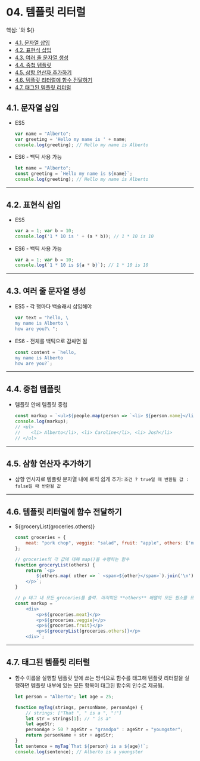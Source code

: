 # 04. 템플릿 리터럴

핵심: `와 ${}

- [4.1. 문자열 삽입](#41-문자열-삽입)
- [4.2. 표현식 삽입](#42-표현식-삽입)
- [4.3. 여러 줄 문자열 생성](#43-여러-줄-문자열-생성)
- [4.4. 중첩 템플릿](#44-중첩-템플릿)
- [4.5. 삼항 연산자 추가하기](#45-삼항-연산자-추가하기)
- [4.6. 템플릿 리터럴에 함수 전달하기](#46-템플릿-리터럴에-함수-전달하기)
- [4.7. 태그된 템플릿 리터럴](#47-태그된-템플릿-리터럴)

## 4.1. 문자열 삽입

- ES5
    
    ```jsx
    var name = "Alberto";
    var greeting = 'Hello my name is ' + name;
    console.log(greeting); // Hello my name is Alberto
    ```
    
- ES6 -  백틱 사용 가능
    
    ```jsx
    let name = "Alberto";
    const greeting = `Hello my name is ${name}`;
    console.log(greeting); // Hello my name is Alberto
    ```
    

---

## 4.2. 표현식 삽입

- ES5
    
    ```jsx
    var a = 1; var b = 10;
    console.log('1 * 10 is ' + (a * b)); // 1 * 10 is 10
    ```
    
- ES6 - 백틱 사용 가능
    
    ```jsx
    var a = 1; var b = 10;
    console.log(`1 * 10 is ${a * b}`); // 1 * 10 is 10
    ```
    

---

## 4.3. 여러 줄 문자열 생성

- ES5 - 각 행마다 백슬래시 삽입해야
    
    ```jsx
    var text = "hello, \
    my name is Alberto \
    how are you?\ ";
    ```
    
- ES6 - 전체를 백틱으로 감싸면 됨
    
    ```jsx
    const content = `hello,
    my name is Alberto
    how are you?`;
    ```
    

---

## 4.4. 중첩 템플릿

- 템플릿 안에 템플릿 중첩
    
    ```jsx
    const markup = `<ul>${people.map(person => `<li> ${person.name}</li>`)}</ul>`; 
    console.log(markup); 
    // <ul>
    //    <li> Alberto</li>, <li> Caroline</li>, <li> Josh</li>
    // </ul>
    ```
    

---

## 4.5. 삼항 연산자 추가하기

- 삼항 연사자로 템플릿 문자열 내에 로직 쉽게 추가: `조건 ? true일 때 반환될 값 : false일 때 반환될 값`

---

## 4.6. 템플릿 리터럴에 함수 전달하기

- ${groceryList(groceries.others)}
    
    ```jsx
    const groceries = {
    	meat: "pork chop", veggie: "salad", fruit: "apple", others: ['mushrooms', 'instant noodles', 'instant soup'],
    };
    
    // groceries의 각 값에 대해 map()을 수행하는 함수 
    function groceryList(others) {
    	return `<p>
    		${others.map( other => ` <span>${other}</span>`).join('\n')}
    	</p>`;
    }
    
    // p 태그 내 모든 groceries를 출력. 마지막은 **others** 배열의 모든 원소를 포함
    const markup = ` 
    	<div> 
    		<p>${groceries.meat}</p> 
    		<p>${groceries.veggie}</p> 
    		<p>${groceries.fruit}</p>
    		<p>${groceryList(groceries.others)}</p>
    	<div>`;
    ```
    

---

## 4.7. 태그된 템플릿 리터럴

- 함수 이름을 실행할 템플릿 앞에 쓰는 방식으로 함수를 태그해 템플릿 리터럴을 실행하면 템플릿 내부에 있는 모든 항목이 태그된 함수의 인수로 제공됨.
    
    ```jsx
    let person = "Alberto"; let age = 25;
    
    function myTag(strings, personName, personAge) { 
    	// strings: ["That ", " is a ", "!"]
    	let str = strings[1]; // " is a" 
    	let ageStr;
    	personAge > 50 ? ageStr = "grandpa" : ageStr = "youngster";
    	return personName + str + ageStr;
    }
    let sentence = myTag`That ${person} is a ${age}!`;
    console.log(sentence); // Alberto is a youngster
    ```
